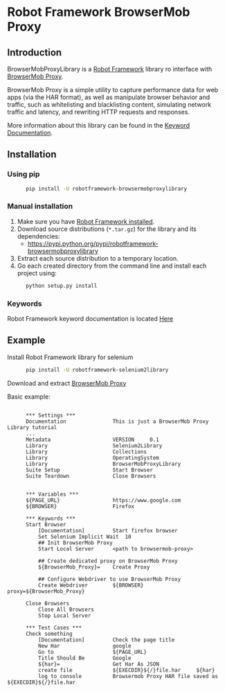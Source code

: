 # Robot Framework BrowserMob Proxy
## Introduction
BrowserMobProxyLibrary is a [Robot Framework](http://robotframework.org/) library ro interface with [BrowserMob Proxy](https://bmp.lightbody.net/).

BrowserMob Proxy is a simple utility to capture performance data for web apps (via the HAR format),
as well as manipulate browser behavior and traffic, such as whitelisting and blacklisting content,
simulating network traffic and latency, and rewriting HTTP requests and responses.

More information about this library can be found in the [Keyword Documentation](https://rawgit.com/s4int/robotframework-BrowserMobProxyLibrary/master/doc/BrowserMobProxyLibrary.html).

## Installation
### Using pip
```bash
      pip install -U robotframework-browsermobproxylibrary
```

### Manual installation
1. Make sure you have [Robot Framework installed](http://code.google.com/p/robotframework/wiki/Installation).
2. Download source distributions (`*.tar.gz`) for the library and its dependencies:
      - https://pypi.python.org/pypi/robotframework-browsermobproxylibrary
3. Extract each source distribution to a temporary location.
4. Go each created directory from the command line and install each project using:

```bash
      python setup.py install
```

### Keywords

Robot Framework keyword documentation is located [Here](https://rawgit.com/s4int/robotframework-BrowserMobProxyLibrary/master/doc/BrowserMobProxyLibrary.html)

## Example
Install Robot Framework library for selenium
```bash
      pip install -U robotframework-selenium2library
```

Download and extract [BrowserMob Proxy](https://bmp.lightbody.net/)

Basic example:
```robotframework

      *** Settings ***
      Documentation               This is just a BrowserMob Proxy Library tutorial
      ...
      Metadata                    VERSION     0.1
      Library                     Selenium2Library
      Library                     Collections
      Library                     OperatingSystem
      Library                     BrowserMobProxyLibrary
      Suite Setup                 Start Browser
      Suite Teardown              Close Browsers
      
      
      *** Variables ***
      ${PAGE_URL}                 https://www.google.com
      ${BROWSER}                  Firefox
      
      *** Keywords ***
      Start Browser
          [Documentation]         Start firefox browser
          Set Selenium Implicit Wait  10
          ## Init BrowserMob Proxy
          Start Local Server      <path to browsermob-proxy>
      
          ## Create dedicated proxy on BrowserMob Proxy
          ${BrowserMob_Proxy}=    Create Proxy
      
          ## Configure Webdriver to use BrowserMob Proxy
          Create Webdriver        ${BROWSER}    proxy=${BrowserMob_Proxy}
      
      Close Browsers
          Close All Browsers
          Stop Local Server
      
      *** Test Cases ***
      Check something
          [Documentation]         Check the page title
          New Har                 google
          Go to                   ${PAGE_URL}
          Title Should Be         Google
          ${har}=                 Get Har As JSON
          create file             ${EXECDIR}${/}file.har     ${har}
          log to console          Browsermob Proxy HAR file saved as ${EXECDIR}${/}file.har
```

